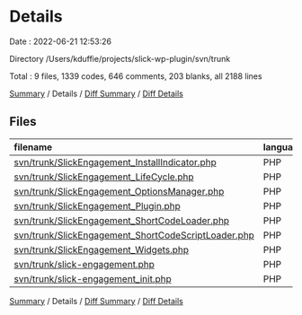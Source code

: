 # Details

Date : 2022-06-21 12:53:26

Directory /Users/kduffie/projects/slick-wp-plugin/svn/trunk

Total : 9 files,  1339 codes, 646 comments, 203 blanks, all 2188 lines

[Summary](results.md) / Details / [Diff Summary](diff.md) / [Diff Details](diff-details.md)

## Files
| filename | language | code | comment | blank | total |
| :--- | :--- | ---: | ---: | ---: | ---: |
| [svn/trunk/SlickEngagement_InstallIndicator.php](/svn/trunk/SlickEngagement_InstallIndicator.php) | PHP | 57 | 107 | 22 | 186 |
| [svn/trunk/SlickEngagement_LifeCycle.php](/svn/trunk/SlickEngagement_LifeCycle.php) | PHP | 100 | 99 | 28 | 227 |
| [svn/trunk/SlickEngagement_OptionsManager.php](/svn/trunk/SlickEngagement_OptionsManager.php) | PHP | 263 | 161 | 32 | 456 |
| [svn/trunk/SlickEngagement_Plugin.php](/svn/trunk/SlickEngagement_Plugin.php) | PHP | 535 | 89 | 53 | 677 |
| [svn/trunk/SlickEngagement_ShortCodeLoader.php](/svn/trunk/SlickEngagement_ShortCodeLoader.php) | PHP | 17 | 40 | 6 | 63 |
| [svn/trunk/SlickEngagement_ShortCodeScriptLoader.php](/svn/trunk/SlickEngagement_ShortCodeScriptLoader.php) | PHP | 19 | 37 | 11 | 67 |
| [svn/trunk/SlickEngagement_Widgets.php](/svn/trunk/SlickEngagement_Widgets.php) | PHP | 301 | 36 | 34 | 371 |
| [svn/trunk/slick-engagement.php](/svn/trunk/slick-engagement.php) | PHP | 30 | 48 | 9 | 87 |
| [svn/trunk/slick-engagement_init.php](/svn/trunk/slick-engagement_init.php) | PHP | 17 | 29 | 8 | 54 |

[Summary](results.md) / Details / [Diff Summary](diff.md) / [Diff Details](diff-details.md)